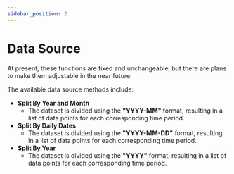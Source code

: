 ```yaml
---
sidebar_position: 2
---
```


# Data Source

At present, these functions are fixed and unchangeable, but there are plans to make them adjustable in the near future.

The available data source methods include:

- **Split By Year and Month**
  - The dataset is divided using the **"YYYY-MM"** format, resulting in a list of data points for each corresponding time period.
- **Split By Daily Dates**
  - The dataset is divided using the **"YYYY-MM-DD"** format, resulting in a list of data points for each corresponding time period.
- **Split By Year**
  - The dataset is divided using the **"YYYY"** format, resulting in a list of data points for each corresponding time period.
